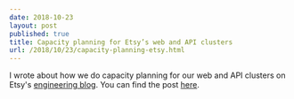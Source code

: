 ```yaml
---
date: 2018-10-23
layout: post
published: true
title: Capacity planning for Etsy’s web and API clusters
url: /2018/10/23/capacity-planning-etsy.html
---
```


I wrote about how we do capacity planning for our web and API clusters on
Etsy's [engineering blog][2]. You can find the post [here][1].

[1]: https://codeascraft.com/2018/10/23/capacity-planning-for-etsys-web-and-api-tiers/
[2]: https://codeascraft.com
